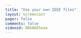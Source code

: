 ```yaml
---
title: "Use your own IEEE files"
layout: screencast 
pager: false
comments: false
videoid: 8668665eae
---
```

